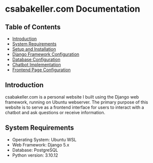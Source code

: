 **csabakeller.com Documentation**
=====================================

**Table of Contents**
-----------------

* [Introduction](#introduction)
* [System Requirements](#system-requirements)
* [Setup and Installation](#setup-and-installation)
* [Django Framework Configuration](#django-framework-configuration)
* [Database Configuration](#database-configuration)
* [Chatbot Implementation](#chatbot-implementation)
* [Frontend Page Configuration](#frontend-page-configuration)

**Introduction**
---------------

csabakeller.com is a personal website I built using the Django web framework, running on Ubuntu webserver. The primary purpose of this website is to serve as a frontend interface for users to interact with a chatbot and ask questions or receive information.

**System Requirements**
----------------------

* Operating System: Ubuntu WSL
* Web Framework: Django 5.x
* Database: PostgreSQL
* Python version: 3.10.12